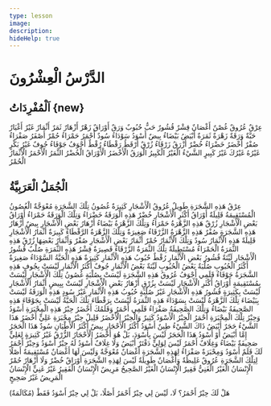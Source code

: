 ```yaml
---
type: lesson
image:
description:
hideHelp: true
---
```


# الدَّرْسُ الْعِشْرُونَ

## اَلْمُفْرِدَاتُ {new}

عِرْقٌ
عُرُوقٌ
غُصْنٌ
أَغْصَانٌ
قِشْرٌ
قُشُورٌ
حَبٌّ
حُبُوبٌ
وَرَقٌ
أَوْرَاقٌ
زَهْرٌ
أَزْهَارٌ
ثَمَرٌ
أَثْمَارٌ
غَيْرٌ
أَغْيَارٌ
حَبَّةٌ
وَرَقَةٌ
زَهْرَةٌ
ثَمَرَةٌ
أَبْيَضُ
بَيْضَاءُ
بِيضٌ
أَسْوَدُ
سَوْدَاءُ
سُودٌ
أَحْمَرُ
حَمْرَاءُ
حُمْرٌ
أَصْفَرُ
صَفْرَاءُ
صُفْرٌ
أَخْضَرُ
خَضْرَاءُ
خُضْرٌ
أَزْرَقُ
زَرْقَاءُ
زُرْقٌ
أَرْقَطُ
رَقْطَاءُ
رُقْطٌ
أَجْوَفُ
جَوْفَاءُ
جُوفٌ
غَيْرُ بَكْرٍ
غَيْرُهُ
غَيْرُكَ
غَيْرُ كَبِيرٍ
الشَّيْءُ الْغَيْرُ الْكَبِيرُ
الْوَرَقُ الْأَخْضَرُ
الْأَوْرَاقُ الْخُضْرُ
الثَّمَرُ الْأَحْمَرُ
الْأَثْمَارُ الْحُمْرُ

## الْجُمَلُ الْعَرَبِيَّةُ

عِرْقُ هَذِهِ الشَّجَرَةِ طَوِيلٌ
عُرُوقُ الْأَشْجَارِ كَثِيرَةٌ
غُصُونُ تِلْكَ الشَّجَرَةِ مُعْوَجَّةٌ
الْغُصُونُ الْمُسْتَقِيمَةُ قَلِيلَةٌ
أَوْرَاقُ أَكْثَرِ الْأَشْجَارِ خُضْرٌ
هَذِهِ الْوَرَقَةُ خَضْرَاءُ وَتِلْكَ الْوَرَقَةُ حَمْرَاءُ
أَوْرَاقُ بَعْضِ الْأَشْجَارِ زُرْقٌ
هَذِهِ الزَّهْرَةُ حَمْرَاءُ وَتِلْكَ الزَّهْرَةُ بَيْضَاءُ
أَزْهَارُ بَعْضِ الْأَشْجَارِ بِيضٌ
أَزْهَارُ هَذِهِ الشَّجَرَةِ صُفْرٌ
هَذِهِ الزَّهْرَةُ الزَّرْقَاءُ صَغِيرَةٌ وَتِلْكَ الزَّهْرَةُ الرَّقْطَاءُ كَبِيرَةٌ
أَثْمَارُ الْأَشْجَارِ قَلِيلَةٌ
هَذِهِ الْأَثْمَارُ سُودٌ وَتِلْكَ الْأَثْمَارُ حُمْرٌ
أَثْمَارُ بَعْضِ الْأَشْجَارِ صُفْرٌ وَأَثْمَارُ بَعْضِهَا زُرْقٌ
هَذِهِ الثَّمَرَةُ الْحَمْرَاءُ مُسْتَطِيلَةٌ
تِلْكَ الثَّمَرَةُ الزَّرْقَاءُ قَصِيرَةٌ
قِشْرُ هَذِهِ الثَّمَرَةِ صُلْبٌ
قُشُورُ الْأَشْجَارِ لَيِّنَةٌ
قُشُورُ بَعْضِ الْأَثْمَارِ رُقْطٌ
حُبُوبُ هَذِهِ الْأَثْمَارِ كَثِيرَةٌ
هَذِهِ الْحَبَّةُ السَّوْدَاءُ صَغِيرَةٌ
أَكْثَرُ الْحُبُوبِ صُلْبَةٌ
بَعْضُ الْحُبُوبِ لَيِّنَةٌ
بَعْضُ الْأَثْمَارِ جُوفٌ
أَكْثَرُ الْأَثْمَارِ لَيْسَتْ بِجُوفٍ
هَذِهِ الشَّجَرَةُ جَوْفَاءُ
قَلَمِي أَجْوَفُ
عُرُوقُ هَذِهِ الشَّجَرَةِ لَيْسَتْ بِصُلْبَةٍ
غُصُونُ تِلْكَ الْأَشْجَارِ لَيْسَتْ بِمُسْتَقِيمَةٍ
أَوْرَاقُ أَكْثَرِ الْأَشْجَارِ لَيْسَتْ بِزُرْقٍ
أَزْهَارُ بَعْضِ الْأَشْجَارِ لَيْسَتْ بِبِيضٍ
أَثْمَارُ الْأَشْجَارِ لَيْسَتْ بِكَثِيرَةٍ
قُشُورُ هَذِهِ الْأَشْجَارِ غَيْرُ صُلْبَةٍ
حُبُوبُ هَذِهِ الْأَثْمَارِ غَيْرُ سُودٍ
هَذِهِ الْوَرَقَةُ لَيْسَتْ بِبَيْضَاءَ
تِلْكَ الزَّهْرَةُ لَيْسَتْ بِسَوْدَاءَ
هَذِهِ الثَّمَرَةُ لَيْسَتْ بِرَقْطَاءَ
تِلْكَ الْحَبَّةُ لَيْسَتْ بِجَوْفَاءَ
هَذِهِ الصَّحِيفَةُ بَيْضَاءُ وَتِلْكَ الصَّحِيفَةُ صَفْرَاءُ
قَلَمِي أَحْمَرُ وَقَلَمُكَ أَخْضَرُ
حِبْرُ هَذِهِ الْمِحْبَرَةِ أَسْوَدُ وَحِبْرُ تِلْكَ الْمِحْبَرَةِ أَحْمَرُ
الْحِبْرُ الْأَسْوَدُ كَثِيرٌ وَالْحِبْرُ الْأَخْضَرُ قَلِيلٌ
حِبْرُ مِحْبَرَةِ عَلِيٍّ أَخْضَرُ
هَذَا الشَّيْءُ حَجَرٌ أَبْيَضُ
ذَاكَ الشَّيْءُ طِينٌ أَسْوَدُ
أَكْثَرُ الْأَحْجَارِ بِيضٌ
أَكْثَرُ الْأَطْيَانِ سُودٌ
هَذَا الْحَجَرُ إِمَّا أَبْيَضُ أَوْ أَسْوَدُ
هَذَا الْحَجَرُ لَيْسَ بِأَسْوَدَ، بَلْ هُوَ أَخْضَرُ
الْأَحْجَارُ الزُّرْقُ غَيْرُ كَثِيرَةٍ
لِعَلِيٍّ صَحِيفَةٌ بَيْضَاءُ وَغِلَافٌ أَحْمَرُ
لَيْسَ لِوَلِيٍّ دَفْتَرٌ أَبْيَضُ وَلَا غِلَافٌ أَسْوَدُ
لَهُ حِبْرٌ أَسْوَدُ وَحِبْرٌ أَحْمَرُ
لَكَ قَلَمٌ أَسْوَدُ وَمِحْبَرَةٌ صَفْرَاءُ
لِهَذِهِ الشَّجَرَةِ أَغْصَانٌ مُعْوَجَّةٌ وَلَيْسَ لَهَا أَغْصَانٌ مُسْتَقِيمَةٌ أَصْلًا
لِتِلْكَ الشَّجَرَةِ عُرُوقٌ غَلِيظَةٌ وَأَغْصَانٌ طَوِيلَةٌ
لَيْسَ لِهَذِهِ الشَّجَرَةِ أَوْرَاقٌ خُضْرٌ وَلَا أَزْهَارٌ حُمْرٌ
الْإِنْسَانُ الْغَيْرُ الْغَنِيُّ فَقِيرٌ
الْإِنْسَانُ الْغَيْرُ الصَّحِيحُ مَرِيضٌ
الْإِنْسَانُ الْفَقِيرُ غَيْرُ غَنِيٍّ
الْإِنْسَانُ الْمَرِيضُ غَيْرُ صَحِيحٍ

(مُكَالَمَةٌ)
هَلْ لَكَ حِبْرٌ أَحْمَرُ؟
لَا، لَيْسَ لِي حِبْرٌ أَحْمَرُ أَصْلًا، بَلْ لِي حِبْرٌ أَسْوَدُ فَقَطْ
